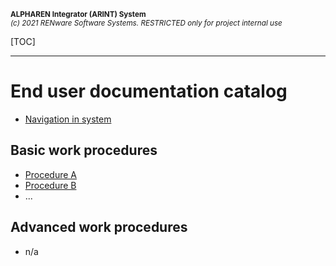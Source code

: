 <small markdown>**ALPHAREN Integrator (ARINT) System**<br>
*(c) 2021 RENware Software Systems. RESTRICTED only for project internal use*
</small>


[TOC]

***

# End user documentation catalog

* [Navigation in system](../../wip.md) <!-- #TODO make me... -->

## Basic work procedures

* [Procedure A](../../wip.md) <!-- #TODO make me... -->
* [Procedure B](../../wip.md) <!-- #TODO make me... -->
* ...

## Advanced work procedures

* n/a <!-- #TODO make me... -->



